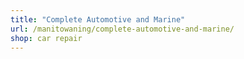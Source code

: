 ```yaml
---
title: "Complete Automotive and Marine"
url: /manitowaning/complete-automotive-and-marine/
shop: car repair
---
```


